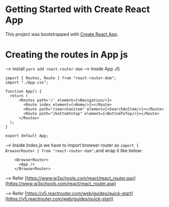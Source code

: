 # Getting Started with Create React App

This project was bootstrapped with [Create React App](https://github.com/facebook/create-react-app).


# Creating the routes in App js

--> install  `yarn add react-router-dom`
--> Inside App JS
```
import { Routes, Route } from "react-router-dom";
import "./App.css";

function App() {
  return (
      <Routes path='/' element={<Navigation/>}>
        <Route index element={<Home/>}></Route>
        <Route path="/searchanitem" element={<SearchAnItem/>}></Route>
        <Route path="/bottomtotop" element={<BottomToTop/>}></Route>
      </Routes>
  );
}

export default App;

```

--> Inside Index.js we have to import browser router as `import { BrowserRouter } from "react-router-dom";`and wrap it like below:

```
    <BrowserRouter>
      <App />
    </BrowserRouter>
```

--> Refer [https://www.w3schools.com/react/react_router.asp](https://www.w3schools.com/react/react_router.asp)

--> Refer [https://v5.reactrouter.com/web/guides/quick-start](https://v5.reactrouter.com/web/guides/quick-start)